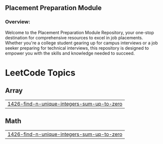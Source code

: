 ## Placement Preparation Module
### Overview:
Welcome to the Placement Preparation Module Repository, your one-stop destination for comprehensive resources to excel in job placements. Whether you're a college student gearing up for campus interviews or a job seeker preparing for technical interviews, this repository is designed to empower you with the skills and knowledge needed to succeed.

<!---LeetCode Topics Start-->
# LeetCode Topics
## Array
|  |
| ------- |
| [1426-find-n-unique-integers-sum-up-to-zero](https://github.com/ajaykushwaha123/Placement-Preparation-Module/tree/master/1426-find-n-unique-integers-sum-up-to-zero) |
## Math
|  |
| ------- |
| [1426-find-n-unique-integers-sum-up-to-zero](https://github.com/ajaykushwaha123/Placement-Preparation-Module/tree/master/1426-find-n-unique-integers-sum-up-to-zero) |
<!---LeetCode Topics End-->